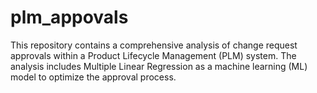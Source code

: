 # plm_appovals
This repository contains a comprehensive analysis of change request approvals within a Product Lifecycle Management (PLM) system. The analysis includes Multiple Linear Regression as a machine learning (ML) model to optimize the approval process.

